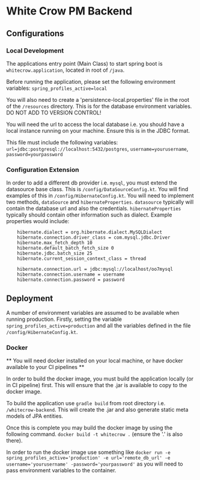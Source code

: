 # White Crow PM Backend



## Configurations

### Local Development
The applications entry point (Main Class) to start spring boot is `whitecrow.application`, located in root of `/java`.


Before running the application, please set the following environment variables: `spring_profiles_active=local`

You will also need to create a 'persistence-local.properties' file in the root of the `/resources` directory. This is 
for the database environment variables. DO NOT ADD TO VERSION CONTROL! 

You will need the url to access the local database i.e. you should have a local instance running on your machine. 
Ensure this is in the JDBC format.

This file must include the following variables: `url=jdbc:postgresql://localhost:5432/postgres`, `username=yourusername`, `password=yourpassword`


### Configuration Extension
In order to add a different db provider i.e. `mysql`, you must extend the datasource base class.
This is `/config/DataSourceConfig.kt`. You will find examples of this in `/config/HibernateConfig.kt`.
You will need to implement two methods, `dataSource` and `hibernateProperties`. `datasource` typically will
contain the database url and also the credentials. `hibernateProperties` typically should contain
other information such as dialect. Example properties would include:

```
    hibernate.dialect = org.hibernate.dialect.MySQLDialect
    hibernate.connection.driver_class = com.mysql.jdbc.Driver
    hibernate.max_fetch_depth 10
    hibernate.default_batch_fetch_size 0
    hibernate.jdbc.batch_size 25
    hibernate.current_session_context_class = thread
```
```
    hibernate.connection.url = jdbc:mysql://localhost/oo7mysql
    hibernate.connection.username = username
    hibernate.connection.password = password
```

## Deployment
A number of environment variables are assumed to be available when running production. Firstly, setting
the variable `spring_profiles_active=production` and all the variables defined in the file `/config/HibernateConfig.kt`.

### Docker
** You will need docker installed on your local machine, or have docker available to your CI pipelines **

In order to build the docker image, you must build the application locally (or in CI pipeline) first.
This will ensure that the .jar is available to copy to the docker image.

To build the application use `gradle build` from root directory i.e. `/whitecrow-backend`. This will create the .jar and also generate static
meta models of JPA entities.

Once this is complete you may build the docker image by using the following command.
`docker build -t whitecrow .` (ensure the '.' is also there).

In order to run the docker image use something like 
`docker run -e spring_profiles_active='production' -e url='remote_db_url' -e username='yourusername' -password='yourpassword'` as you will need 
to pass environment variables to the container.





